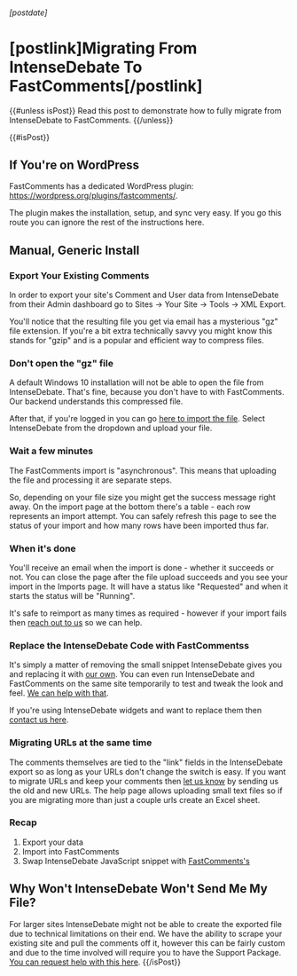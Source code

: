 ###### [postdate]
# [postlink]Migrating From IntenseDebate To FastComments[/postlink]

{{#unless isPost}}
Read this post to demonstrate how to fully migrate from IntenseDebate to FastComments.
{{/unless}}

{{#isPost}}
## If You're on WordPress

FastComments has a dedicated WordPress plugin: <a href="https://wordpress.org/plugins/fastcomments/" target="_blank">https://wordpress.org/plugins/fastcomments/</a>.

The plugin makes the installation, setup, and sync very easy. If you go this route you can ignore the rest of the instructions here.

## Manual, Generic Install

### Export Your Existing Comments

In order to export your site's Comment and User data from IntenseDebate from their Admin dashboard go to Sites -> Your Site -> Tools -> XML Export.

You'll notice that the resulting file you get via email has a mysterious "gz" file extension. If you're a bit extra technically savvy you might know this stands for "gzip" and is a popular and efficient way to compress files. 

### Don't open the "gz" file

A default Windows 10 installation will not be able to open the file from IntenseDebate. That's fine, because you don't have to with FastComments. Our backend understands this compressed file.

After that, if you're logged in you can go <a href="https://fastcomments.com/auth/my-account/manage-data/import" target="_blank">here to import the file</a>. Select IntenseDebate from the dropdown and upload your file.

### Wait a few minutes

The FastComments import is "asynchronous". This means that uploading the file and processing it are separate steps.

So, depending on your file size you might get the success message right away. On the import page at the bottom there's a table - each row represents an import attempt.
You can safely refresh this page to see the status of your import and how many rows have been imported thus far.

### When it's done

You'll receive an email when the import is done - whether it succeeds or not. You can close the page after the file upload succeeds and you see your import in the Imports page. It will have a status like "Requested" and when it starts the status will be "Running".

It's safe to reimport as many times as required - however if your import fails then <a href="https://fastcomments.com/auth/my-account/help" target="_blank">reach out to us</a> so we can help.

### Replace the IntenseDebate Code with FastCommentss

It's simply a matter of removing the small snippet IntenseDebate gives you and replacing it with <a href="https://fastcomments.com/auth/my-account/get-acct-code" target="_blank">our own</a>.
You can even run IntenseDebate and FastComments on the same site temporarily to test and tweak the look and feel. <a href="https://fastcomments.com/auth/my-account/help" target="_blank">We can help with that</a>.

If you're using IntenseDebate widgets and want to replace them then <a href="https://fastcomments.com/auth/my-account/help" target="_blank">contact us here</a>.

### Migrating URLs at the same time

The comments themselves are tied to the "link" fields in the IntenseDebate export so as long as your URLs don't change the switch is easy. If you want to migrate URLs and keep your
comments then <a href="https://fastcomments.com/auth/my-account/help" target="_blank">let us know</a> by sending us the old and new URLs. The help page allows uploading small text files so if
you are migrating more than just a couple urls create an Excel sheet.

### Recap

1. Export your data
2. Import into FastComments
3. Swap IntenseDebate JavaScript snippet with <a href="https://fastcomments.com/auth/my-account/get-acct-code" target="_blank">FastComments's</a>

## Why Won't IntenseDebate Won't Send Me My File?
For larger sites IntenseDebate might not be able to create the exported file due to technical limitations on their end. We have the ability to scrape your existing site and pull the comments off it, however this can be
fairly custom and due to the time involved will require you to have the Support Package. <a href="https://fastcomments.com/auth/my-account/help" target="_blank">You can request help with this here</a>.
{{/isPost}}

